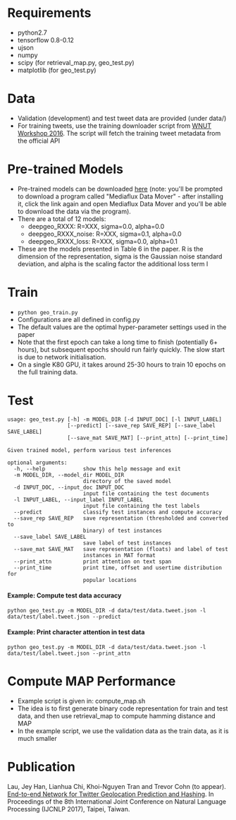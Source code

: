 # Requirements
- python2.7
- tensorflow 0.8-0.12
- ujson
- numpy
- scipy (for retrieval_map.py, geo_test.py)
- matplotlib (for geo_test.py)

# Data
- Validation (development) and test tweet data are provided (under data/)
- For training tweets, use the training downloader script from [WNUT Workshop 2016](http://noisy-text.github.io/2016/geo-shared-task.html). The script will fetch the training tweet metadata from the official API

# Pre-trained Models
- Pre-trained models can be downloaded [here](https://mediaflux.researchsoftware.unimelb.edu.au/mflux/data/mover/index.html?token=kg48rxcqq76v15kvwwsfj2iqkvmijugyydjrqr2jq8gseyh4ojrt1nw0rg3dq2k70l23lv5klxose7z8nrm7eccvx47plvynjglwrrnpjkjgy0v6ye9ng12j569set7ber6s1v2vn12zedkn10mj2kw7aad7u0jeghyak4zkqddlea9zeaobzm1706w2tule5gk515gtx3jks9wmdwjciche9tkt4pfo1waqdaup) (note: you'll be prompted to download a program called "Mediaflux Data Mover" - after installing it, click the link again and open Mediaflux Data Mover and you'll be able to download the data via the program).
- There are a total of 12 models:
  - deepgeo_RXXX: R=XXX, sigma=0.0, alpha=0.0
  - deepgeo_RXXX_noise: R=XXX, sigma=0.1, alpha=0.0
  - deepgeo_RXXX_loss: R=XXX, sigma=0.0, alpha=0.1
- These are the models presented in Table 6 in the paper. R is the dimension of the representation, sigma is the Gaussian noise standard deviation, and alpha is the scaling factor the additional loss term l

# Train
- `python geo_train.py`
- Configurations are all defined in config.py
- The default values are the optimal hyper-parameter settings used in the paper
- Note that the first epoch can take a long time to finish (potentially 6+ hours), but subsequent epochs should run fairly quickly. The slow start is due to network initialisation.
- On a single K80 GPU, it takes around 25-30 hours to train 10 epochs on the full training data.

# Test
```
usage: geo_test.py [-h] -m MODEL_DIR [-d INPUT_DOC] [-l INPUT_LABEL]
                   [--predict] [--save_rep SAVE_REP] [--save_label SAVE_LABEL]
                   [--save_mat SAVE_MAT] [--print_attn] [--print_time]

Given trained model, perform various test inferences

optional arguments:
  -h, --help            show this help message and exit
  -m MODEL_DIR, --model_dir MODEL_DIR
                        directory of the saved model
  -d INPUT_DOC, --input_doc INPUT_DOC
                        input file containing the test documents
  -l INPUT_LABEL, --input_label INPUT_LABEL
                        input file containing the test labels
  --predict             classify test instances and compute accuracy
  --save_rep SAVE_REP   save representation (thresholded and converted to
                        binary) of test instances
  --save_label SAVE_LABEL
                        save label of test instances
  --save_mat SAVE_MAT   save representation (floats) and label of test
                        instances in MAT format
  --print_attn          print attention on text span
  --print_time          print time, offset and usertime distribution for
                        popular locations
```

#### Example: Compute test data accuracy
`python geo_test.py -m MODEL_DIR -d data/test/data.tweet.json -l data/test/label.tweet.json --predict`

#### Example: Print character attention in test data
`python geo_test.py -m MODEL_DIR -d data/test/data.tweet.json -l data/test/label.tweet.json --print_attn`

# Compute MAP Performance
- Example script is given in: compute_map.sh
- The idea is to first generate binary code representation for train and test data, and then use retrieval_map to compute hamming distance and MAP
- In the example script, we use the validation data as the train data, as it is much smaller

# Publication

Lau, Jey Han, Lianhua Chi, Khoi-Nguyen Tran and Trevor Cohn (to appear). [End-to-end Network for Twitter Geolocation Prediction and Hashing](https://arxiv.org/abs/1710.04802). In Proceedings of the 8th International Joint Conference on Natural Language Processing (IJCNLP 2017), Taipei, Taiwan.
